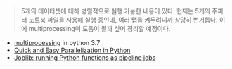 
> 5개의 데이터셋에 대해 병렬적으로 실행 가능한 내용이 있다. 
현재는 5개의 주피터 노트북 파일을 사용해 실행 중인데, 여러 탭을 켜두려니까 상당히 번거롭다.
이에 multiprocessing이 도움이 될까 싶어 정리할 예정이다.

- [multiprocessing](https://docs.python.org/3.7/library/multiprocessing.html) in python 3.7
- [Quick and Easy Parallelization in Python](https://medium.com/@mjschillawski/quick-and-easy-parallelization-in-python-32cb9027e490)
- [Joblib: running Python functions as pipeline jobs](https://joblib.readthedocs.io/en/latest/)


